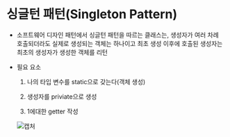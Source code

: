 # 싱글턴 패턴(Singleton Pattern)

- 소프트웨어 디자인 패턴에서 싱글턴 패턴을 따르는 클래스는, 생성자가 여러 차례 호출되더라도 실제로 생성되는 객체는 하나이고 최초 생성 이후에 호출된 생성자는 최초의 생성자가 생성한 객체를 리턴

- 필요 요소

  1. 나의 타입 변수를 static으로 갖는다(객체 생성)

  2. 생성자를 priviate으로 생성
  3. 1에대한 getter 작성

  ![캡처](https://user-images.githubusercontent.com/97647987/176492585-a0317655-5e18-4fa9-973f-0998d9a1e5e6.JPG)